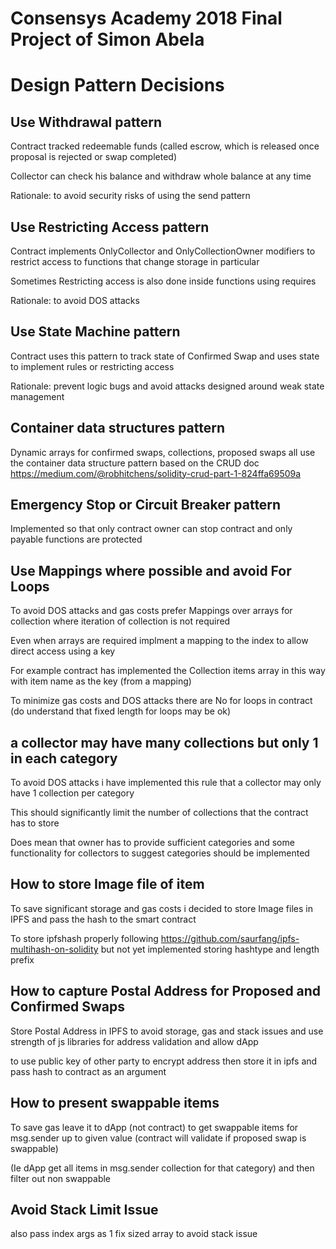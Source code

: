 # Consensys Academy 2018 Final Project of Simon Abela
# Design Pattern Decisions

## Use Withdrawal pattern
Contract tracked redeemable funds (called escrow, which is released once proposal is rejected or swap completed)

Collector can check his balance and withdraw whole balance at any time

Rationale: to avoid security risks of using the send pattern

## Use Restricting Access pattern
Contract implements OnlyCollector and OnlyCollectionOwner modifiers to restrict access to functions that change storage in particular

Sometimes Restricting access is also done inside functions using requires

Rationale: to avoid DOS attacks

## Use State Machine pattern
Contract uses this pattern to track state of Confirmed Swap and uses state to implement rules or restricting access

Rationale: prevent logic bugs and avoid attacks designed around weak state management

## Container data structures pattern
Dynamic arrays for confirmed swaps, collections, proposed swaps all use the container data structure pattern based on the CRUD doc 
https://medium.com/@robhitchens/solidity-crud-part-1-824ffa69509a

## Emergency Stop or Circuit Breaker pattern
Implemented so that only contract owner can stop contract and only payable functions are protected

## Use Mappings where possible and avoid For Loops
To avoid DOS attacks and gas costs prefer Mappings over arrays for collection where iteration of collection is not required

Even when arrays are required implment a mapping to the index to allow direct access using a key

For example contract has implemented the Collection items array in this way with item name as the key (from a mapping)

To minimize gas costs and DOS attacks there are No for loops in contract (do understand that fixed length for loops may be ok)

## a collector may have many collections but only 1 in each category
To avoid DOS attacks i have implemented this rule that a collector may only have 1 collection per category

This should significantly limit the number of collections that the contract has to store

Does mean that owner has to provide sufficient categories and some functionality for collectors to suggest categories should be implemented

## How to store Image file of item
To save significant storage and gas costs i decided to store Image files in IPFS and pass the hash to the smart contract

To store ipfshash properly following https://github.com/saurfang/ipfs-multihash-on-solidity but not yet implemented storing hashtype and length prefix

## How to capture Postal Address for Proposed and Confirmed Swaps
Store Postal Address in IPFS to avoid storage, gas and stack issues and use strength of js libraries for address validation and allow dApp

to use public key of other party to encrypt address then store it in ipfs and pass hash to contract as an argument

## How to present swappable items 
To save gas leave it to dApp (not contract) to get swappable items for msg.sender up to given value (contract will validate if proposed swap is swappable) 

(Ie dApp get all items in msg.sender collection for that category) and then filter out non swappable

## Avoid Stack Limit Issue 
also pass index args as 1 fix sized array to avoid stack issue


